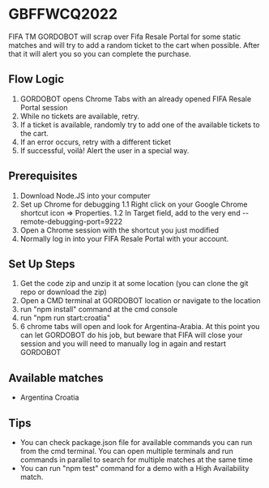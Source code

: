 # GBFFWCQ2022
FIFA TM GORDOBOT will scrap over Fifa Resale Portal for some static matches and will try to add a random ticket to the cart when possible. After that it will alert you so you can complete the purchase.

## Flow Logic
1. GORDOBOT opens Chrome Tabs with an already opened FIFA Resale Portal session
2. While no tickets are available, retry.
3. If a ticket is available, randomly try to add one of the available tickets to the cart.
4. If an error occurs, retry with a different ticket
5. If successful, voilà! Alert the user in a special way.

## Prerequisites
1. Download Node.JS into your computer
2. Set up Chrome for debugging
  1.1 Right click on your Google Chrome shortcut icon => Properties. 
  1.2 In Target field, add to the very end --remote-debugging-port=9222
3. Open a Chrome session with the shortcut you just modified
4. Normally log in into your FIFA Resale Portal with your account.
  
## Set Up Steps
1. Get the code zip and unzip it at some location (you can clone the git repo or download the zip)
2. Open a CMD terminal at GORDOBOT location or navigate to the location
3. run "npm install" command at the cmd console
4. run "npm run start:croatia"
5. 6 chrome tabs will open and look for Argentina-Arabia. At this point you can let GORDOBOT do his job, but beware that FIFA will close your session and you will need to manually log in again and restart GORDOBOT

## Available matches
- Argentina Croatia

## Tips
- You can check package.json file for available commands you can run from the cmd terminal. You can open multiple terminals and run commands in parallel to search for multiple matches at the same time
- You can run "npm test" command for a demo with a High Availability match.
